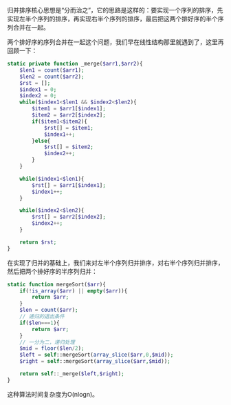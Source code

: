归并排序核心思想是“分而治之”，它的思路是这样的：要实现一个序列的排序，先实现左半个序列的排序，再实现右半个序列的排序，最后把这两个排好序的半个序列合并在一起。

两个排好序的序列合并在一起这个问题，我们早在线性结构那里就遇到了，这里再回顾一下：

```php
static private function _merge($arr1,$arr2){
	$len1 = count($arr1);
	$len2 = count($arr2);
	$rst = [];
	$index1 = 0;
	$index2 = 0;
	while($index1<$len1 && $index2<$len2){
		$item1 = $arr1[$index1];
		$item2 = $arr2[$index2];
		if($item1<$item2){
			$rst[] = $item1;
			$index1++;
		}else{
			$rst[] = $item2;
			$index2++;
		}
	}

	while($index1<$len1){
		$rst[] = $arr1[$index1];
		$index1++;
	}

	while($index2<$len2){
		$rst[] = $arr2[$index2];
		$index2++;
	}

	return $rst;
}
```

在实现了归并的基础上，我们来对左半个序列归并排序，对右半个序列归并排序，然后把两个排好序的半序列归并：

```php
static function mergeSort($arr){
	if(!is_array($arr) || empty($arr)){
		return $arr;
	}
	$len = count($arr);
	// 递归的退出条件
	if($len===1){
		return $arr;
	}
	// 一分为二，递归处理
	$mid = floor($len/2);
	$left = self::mergeSort(array_slice($arr,0,$mid));
	$right = self::mergeSort(array_slice($arr,$mid));

	return self::_merge($left,$right);
}
```

这种算法时间复杂度为O(nlogn)。